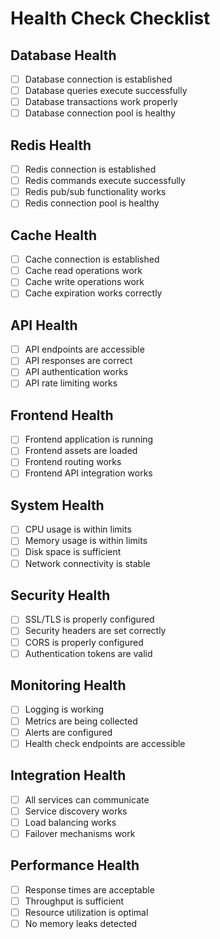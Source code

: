 # Health Check Checklist

## Database Health
- [ ] Database connection is established
- [ ] Database queries execute successfully
- [ ] Database transactions work properly
- [ ] Database connection pool is healthy

## Redis Health
- [ ] Redis connection is established
- [ ] Redis commands execute successfully
- [ ] Redis pub/sub functionality works
- [ ] Redis connection pool is healthy

## Cache Health
- [ ] Cache connection is established
- [ ] Cache read operations work
- [ ] Cache write operations work
- [ ] Cache expiration works correctly

## API Health
- [ ] API endpoints are accessible
- [ ] API responses are correct
- [ ] API authentication works
- [ ] API rate limiting works

## Frontend Health
- [ ] Frontend application is running
- [ ] Frontend assets are loaded
- [ ] Frontend routing works
- [ ] Frontend API integration works

## System Health
- [ ] CPU usage is within limits
- [ ] Memory usage is within limits
- [ ] Disk space is sufficient
- [ ] Network connectivity is stable

## Security Health
- [ ] SSL/TLS is properly configured
- [ ] Security headers are set correctly
- [ ] CORS is properly configured
- [ ] Authentication tokens are valid

## Monitoring Health
- [ ] Logging is working
- [ ] Metrics are being collected
- [ ] Alerts are configured
- [ ] Health check endpoints are accessible

## Integration Health
- [ ] All services can communicate
- [ ] Service discovery works
- [ ] Load balancing works
- [ ] Failover mechanisms work

## Performance Health
- [ ] Response times are acceptable
- [ ] Throughput is sufficient
- [ ] Resource utilization is optimal
- [ ] No memory leaks detected
